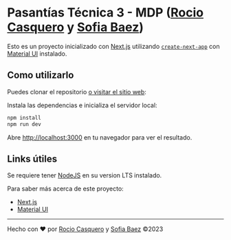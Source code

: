 # Pasantías Técnica 3 - MDP ([Rocio Casquero](https://github.com/RocioCasquero) y [Sofia Baez](https://github.com/sofibxez))

Esto es un proyecto inicializado con [Next.js](https://nextjs.org/docs)
utilizando
[`create-next-app`](https://github.com/vercel/next.js/tree/canary/packages/create-next-app)
con [Material UI](https://mui.com/material-ui/getting-started/) instalado.

## Como utilizarlo

Puedes clonar el repositorio [o visitar el sitio web](#):

Instala las dependencias e inicializa el servidor local:

```bash
npm install
npm run dev
```

Abre [http://localhost:3000](http://localhost:3000) en tu navegador para ver el
resultado.

## Links útiles

Se requiere tener [NodeJS](https://nodejs.org/es) en su version LTS instalado.

Para saber más acerca de este proyecto:

- [Next.js](https://nextjs.org/docs)
- [Material UI](https://mui.com/material-ui/getting-started/)

---

Hecho con ❤️ por [Rocio Casquero](https://github.com/RocioCasquero) y
[Sofia Baez](https://github.com/sofibxez) ©2023
